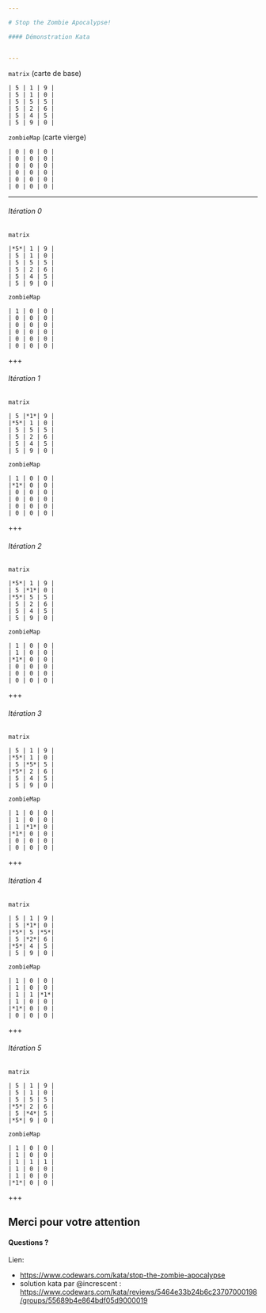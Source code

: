 ```yaml
---

# Stop the Zombie Apocalypse!

#### Démonstration Kata


---
```

`matrix` (carte de base)
```
| 5 | 1 | 9 |
| 5 | 1 | 0 |
| 5 | 5 | 5 |
| 5 | 2 | 6 |
| 5 | 4 | 5 |
| 5 | 9 | 0 |
````
`zombieMap` (carte vierge)
```
| 0 | 0 | 0 |
| 0 | 0 | 0 |
| 0 | 0 | 0 |
| 0 | 0 | 0 |
| 0 | 0 | 0 |
| 0 | 0 | 0 |
```

---
###### Itération 0
`matrix`
```
|*5*| 1 | 9 |
| 5 | 1 | 0 |
| 5 | 5 | 5 |
| 5 | 2 | 6 |
| 5 | 4 | 5 |
| 5 | 9 | 0 |
````
`zombieMap`
```
| 1 | 0 | 0 |
| 0 | 0 | 0 |
| 0 | 0 | 0 |
| 0 | 0 | 0 |
| 0 | 0 | 0 |
| 0 | 0 | 0 |
```

+++

###### Itération 1
`matrix`
```
| 5 |*1*| 9 |
|*5*| 1 | 0 |
| 5 | 5 | 5 |
| 5 | 2 | 6 |
| 5 | 4 | 5 |
| 5 | 9 | 0 |
````
`zombieMap`
```
| 1 | 0 | 0 |
|*1*| 0 | 0 |
| 0 | 0 | 0 |
| 0 | 0 | 0 |
| 0 | 0 | 0 |
| 0 | 0 | 0 |
```

+++
###### Itération 2
`matrix`
```
|*5*| 1 | 9 |
| 5 |*1*| 0 |
|*5*| 5 | 5 |
| 5 | 2 | 6 |
| 5 | 4 | 5 |
| 5 | 9 | 0 |
````
`zombieMap`
```
| 1 | 0 | 0 |
| 1 | 0 | 0 |
|*1*| 0 | 0 |
| 0 | 0 | 0 |
| 0 | 0 | 0 |
| 0 | 0 | 0 |
```

+++
###### Itération 3
`matrix`
```
| 5 | 1 | 9 |
|*5*| 1 | 0 |
| 5 |*5*| 5 |
|*5*| 2 | 6 |
| 5 | 4 | 5 |
| 5 | 9 | 0 |
````
`zombieMap`
```
| 1 | 0 | 0 |
| 1 | 0 | 0 |
| 1 |*1*| 0 |
|*1*| 0 | 0 |
| 0 | 0 | 0 |
| 0 | 0 | 0 |
```

+++
###### Itération 4
`matrix`
```
| 5 | 1 | 9 |
| 5 |*1*| 0 |
|*5*| 5 |*5*|
| 5 |*2*| 6 |
|*5*| 4 | 5 |
| 5 | 9 | 0 |
````
`zombieMap`
```
| 1 | 0 | 0 |
| 1 | 0 | 0 |
| 1 | 1 |*1*|
| 1 | 0 | 0 |
|*1*| 0 | 0 |
| 0 | 0 | 0 |
```

+++
###### Itération 5
`matrix`
```
| 5 | 1 | 9 |
| 5 | 1 | 0 |
| 5 | 5 | 5 |
|*5*| 2 | 6 |
| 5 |*4*| 5 |
|*5*| 9 | 0 |
````
`zombieMap`
```
| 1 | 0 | 0 |
| 1 | 0 | 0 |
| 1 | 1 | 1 |
| 1 | 0 | 0 |
| 1 | 0 | 0 |
|*1*| 0 | 0 |
```

+++
## Merci pour votre attention

#### Questions ?

Lien:
- https://www.codewars.com/kata/stop-the-zombie-apocalypse
- solution kata par @increscent : https://www.codewars.com/kata/reviews/5464e33b24b6c23707000198/groups/55689b4e864bdf05d9000019

